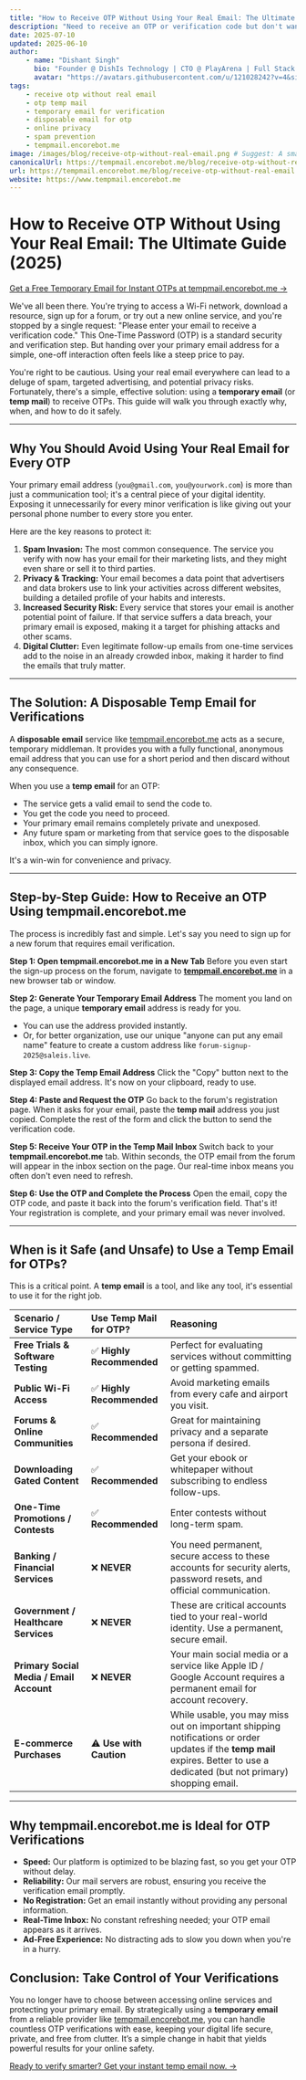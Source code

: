 ```yaml
---
title: "How to Receive OTP Without Using Your Real Email: The Ultimate Guide (2025)"
description: "Need to receive an OTP or verification code but don't want to use your real email? This in-depth guide explains how to use a temporary email (temp mail) from tempmail.encorebot.me for secure, private, and spam-free verifications."
date: 2025-07-10
updated: 2025-06-10
author:
    - name: "Dishant Singh"
      bio: "Founder @ DishIs Technology | CTO @ PlayArena | Full Stack & Python Developer | ML/ DL Developer | Problem Solver | Math & Science Teacher"
      avatar: "https://avatars.githubusercontent.com/u/121028242?v=4&size=64"
tags:
    - receive otp without real email
    - otp temp mail
    - temporary email for verification
    - disposable email for otp
    - online privacy
    - spam prevention
    - tempmail.encorebot.me
image: /images/blog/receive-otp-without-real-email.png # Suggest: A smartphone showing an OTP code with a shield icon
canonicalUrl: https://tempmail.encorebot.me/blog/receive-otp-without-real-email
url: https://tempmail.encorebot.me/blog/receive-otp-without-real-email
website: https://www.tempmail.encorebot.me
---
```


# How to Receive OTP Without Using Your Real Email: The Ultimate Guide (2025)

[Get a Free Temporary Email for Instant OTPs at tempmail.encorebot.me →](https://www.tempmail.encorebot.me)

We've all been there. You're trying to access a Wi-Fi network, download a resource, sign up for a forum, or try out a new online service, and you're stopped by a single request: "Please enter your email to receive a verification code." This One-Time Password (OTP) is a standard security and verification step. But handing over your primary email address for a simple, one-off interaction often feels like a steep price to pay.

You're right to be cautious. Using your real email everywhere can lead to a deluge of spam, targeted advertising, and potential privacy risks. Fortunately, there's a simple, effective solution: using a **temporary email** (or **temp mail**) to receive OTPs. This guide will walk you through exactly why, when, and how to do it safely.

---

## Why You Should Avoid Using Your Real Email for Every OTP

Your primary email address (`you@gmail.com`, `you@yourwork.com`) is more than just a communication tool; it's a central piece of your digital identity. Exposing it unnecessarily for every minor verification is like giving out your personal phone number to every store you enter.

Here are the key reasons to protect it:

1.  **Spam Invasion:** The most common consequence. The service you verify with now has your email for their marketing lists, and they might even share or sell it to third parties.
2.  **Privacy & Tracking:** Your email becomes a data point that advertisers and data brokers use to link your activities across different websites, building a detailed profile of your habits and interests.
3.  **Increased Security Risk:** Every service that stores your email is another potential point of failure. If that service suffers a data breach, your primary email is exposed, making it a target for phishing attacks and other scams.
4.  **Digital Clutter:** Even legitimate follow-up emails from one-time services add to the noise in an already crowded inbox, making it harder to find the emails that truly matter.

---

## The Solution: A Disposable Temp Email for Verifications

A **disposable email** service like [tempmail.encorebot.me](https://www.tempmail.encorebot.me) acts as a secure, temporary middleman. It provides you with a fully functional, anonymous email address that you can use for a short period and then discard without any consequence.

When you use a **temp email** for an OTP:
*   The service gets a valid email to send the code to.
*   You get the code you need to proceed.
*   Your primary email remains completely private and unexposed.
*   Any future spam or marketing from that service goes to the disposable inbox, which you can simply ignore.

It's a win-win for convenience and privacy.

---

## Step-by-Step Guide: How to Receive an OTP Using tempmail.encorebot.me

The process is incredibly fast and simple. Let's say you need to sign up for a new forum that requires email verification.

**Step 1: Open tempmail.encorebot.me in a New Tab**
Before you even start the sign-up process on the forum, navigate to **[tempmail.encorebot.me](https://www.tempmail.encorebot.me)** in a new browser tab or window.

**Step 2: Generate Your Temporary Email Address**
The moment you land on the page, a unique **temporary email** address is ready for you.
*   You can use the address provided instantly.
*   Or, for better organization, use our unique "anyone can put any email name" feature to create a custom address like `forum-signup-2025@saleis.live`.

**Step 3: Copy the Temp Email Address**
Click the "Copy" button next to the displayed email address. It's now on your clipboard, ready to use.

**Step 4: Paste and Request the OTP**
Go back to the forum's registration page. When it asks for your email, paste the **temp mail** address you just copied. Complete the rest of the form and click the button to send the verification code.

**Step 5: Receive Your OTP in the Temp Mail Inbox**
Switch back to your **tempmail.encorebot.me** tab. Within seconds, the OTP email from the forum will appear in the inbox section on the page. Our real-time inbox means you often don't even need to refresh.

**Step 6: Use the OTP and Complete the Process**
Open the email, copy the OTP code, and paste it back into the forum's verification field. That's it! Your registration is complete, and your primary email was never involved.

---

## When is it Safe (and Unsafe) to Use a Temp Email for OTPs?

This is a critical point. A **temp email** is a tool, and like any tool, it's essential to use it for the right job.

| Scenario / Service Type | Use Temp Mail for OTP? | Reasoning |
| :--- | :--- | :--- |
| **Free Trials & Software Testing** | ✅ **Highly Recommended** | Perfect for evaluating services without committing or getting spammed. |
| **Public Wi-Fi Access** | ✅ **Highly Recommended** | Avoid marketing emails from every cafe and airport you visit. |
| **Forums & Online Communities** | ✅ **Recommended** | Great for maintaining privacy and a separate persona if desired. |
| **Downloading Gated Content** | ✅ **Recommended** | Get your ebook or whitepaper without subscribing to endless follow-ups. |
| **One-Time Promotions / Contests** | ✅ **Recommended** | Enter contests without long-term spam. |
| **Banking / Financial Services** | ❌ **NEVER** | You need permanent, secure access to these accounts for security alerts, password resets, and official communication. |
| **Government / Healthcare Services** | ❌ **NEVER** | These are critical accounts tied to your real-world identity. Use a permanent, secure email. |
| **Primary Social Media / Email Account** | ❌ **NEVER** | Your main social media or a service like Apple ID / Google Account requires a permanent email for account recovery. |
| **E-commerce Purchases** | ⚠️ **Use with Caution** | While usable, you may miss out on important shipping notifications or order updates if the **temp mail** expires. Better to use a dedicated (but not primary) shopping email. |

---

## Why tempmail.encorebot.me is Ideal for OTP Verifications

*   **Speed:** Our platform is optimized to be blazing fast, so you get your OTP without delay.
*   **Reliability:** Our mail servers are robust, ensuring you receive the verification email promptly.
*   **No Registration:** Get an email instantly without providing any personal information.
*   **Real-Time Inbox:** No constant refreshing needed; your OTP email appears as it arrives.
*   **Ad-Free Experience:** No distracting ads to slow you down when you're in a hurry.

## Conclusion: Take Control of Your Verifications

You no longer have to choose between accessing online services and protecting your primary email. By strategically using a **temporary email** from a reliable provider like [tempmail.encorebot.me](https://www.tempmail.encorebot.me), you can handle countless OTP verifications with ease, keeping your digital life secure, private, and free from clutter. It’s a simple change in habit that yields powerful results for your online safety.

[Ready to verify smarter? Get your instant temp email now. →](https://www.tempmail.encorebot.me)